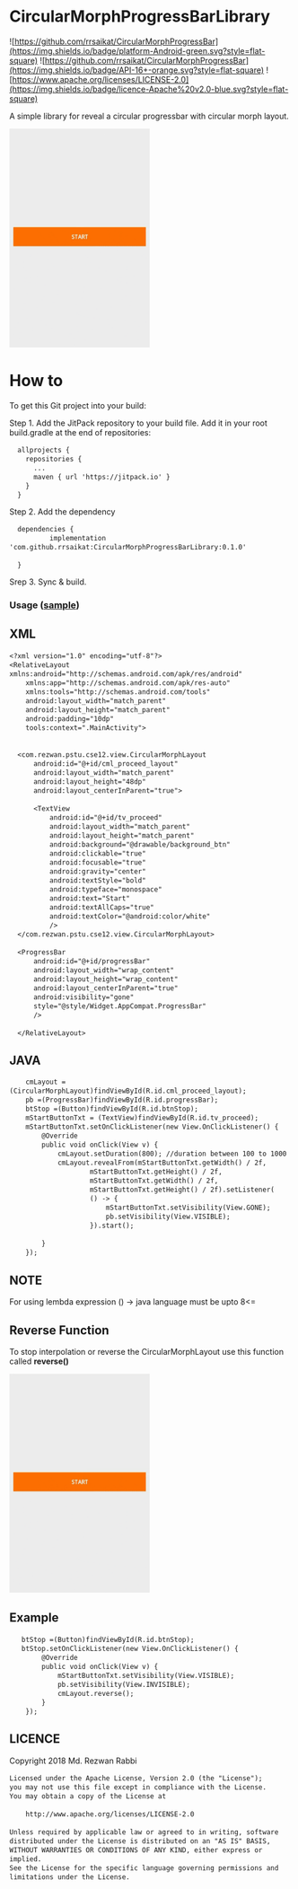 # CircularMorphProgressBarLibrary
![https://github.com/rrsaikat/CircularMorphProgressBar](https://img.shields.io/badge/platform-Android-green.svg?style=flat-square)
![https://github.com/rrsaikat/CircularMorphProgressBar](https://img.shields.io/badge/API-16+-orange.svg?style=flat-square)
![https://www.apache.org/licenses/LICENSE-2.0](https://img.shields.io/badge/licence-Apache%20v2.0-blue.svg?style=flat-square)

A simple library for reveal a circular progressbar with circular morph layout.

<p align="start">
  <img src="https://github.com/rrsaikat/CircularMorphProgressBarLibrary/blob/master/start.gif" height="390" width="250"/>
</p>



# How to
To get this Git project into your build:

Step 1. Add the JitPack repository to your build file. Add it in your root build.gradle at the end of repositories:

      allprojects {
        repositories {
          ...
          maven { url 'https://jitpack.io' }
        }
      }
      
      
Step 2. Add the dependency

      dependencies {
              implementation 'com.github.rrsaikat:CircularMorphProgressBarLibrary:0.1.0' 

      }


Srep 3. Sync & build.



### Usage ([sample](https://github.com/rrsaikat/SampleOfCircularMorphProgressBar))



XML
-----

    <?xml version="1.0" encoding="utf-8"?>
    <RelativeLayout xmlns:android="http://schemas.android.com/apk/res/android"
        xmlns:app="http://schemas.android.com/apk/res-auto"
        xmlns:tools="http://schemas.android.com/tools"
        android:layout_width="match_parent"
        android:layout_height="match_parent"
        android:padding="10dp"
        tools:context=".MainActivity">


      <com.rezwan.pstu.cse12.view.CircularMorphLayout
          android:id="@+id/cml_proceed_layout"
          android:layout_width="match_parent"
          android:layout_height="48dp"
          android:layout_centerInParent="true">

          <TextView
              android:id="@+id/tv_proceed"
              android:layout_width="match_parent"
              android:layout_height="match_parent"
              android:background="@drawable/background_btn"
              android:clickable="true"
              android:focusable="true"
              android:gravity="center"
              android:textStyle="bold"
              android:typeface="monospace"
              android:text="Start"
              android:textAllCaps="true"
              android:textColor="@android:color/white"
              />
      </com.rezwan.pstu.cse12.view.CircularMorphLayout>

      <ProgressBar
          android:id="@+id/progressBar"
          android:layout_width="wrap_content"
          android:layout_height="wrap_content"
          android:layout_centerInParent="true"
          android:visibility="gone"
          style="@style/Widget.AppCompat.ProgressBar"
          />

      </RelativeLayout>
      
      
      
JAVA
-----

        cmLayout = (CircularMorphLayout)findViewById(R.id.cml_proceed_layout);
        pb =(ProgressBar)findViewById(R.id.progressBar);
        btStop =(Button)findViewById(R.id.btnStop);
        mStartButtonTxt = (TextView)findViewById(R.id.tv_proceed);
        mStartButtonTxt.setOnClickListener(new View.OnClickListener() {
            @Override
            public void onClick(View v) {
                cmLayout.setDuration(800); //duration between 100 to 1000
                cmLayout.revealFrom(mStartButtonTxt.getWidth() / 2f,
                        mStartButtonTxt.getHeight() / 2f,
                        mStartButtonTxt.getWidth() / 2f,
                        mStartButtonTxt.getHeight() / 2f).setListener(
                        () -> {
                            mStartButtonTxt.setVisibility(View.GONE);
                            pb.setVisibility(View.VISIBLE);
                        }).start();

            }
        });
  
 
NOTE
-----

For using lembda expression () -> java language must be upto 8<=



## Reverse Function

To stop interpolation or reverse the CircularMorphLayout use this function called <b>reverse()</b>

<p align="start">
  <img src="https://github.com/rrsaikat/CircularMorphProgressBarLibrary/blob/master/start.gif" height="390" width="250"/>
</p>

## Example 

       btStop =(Button)findViewById(R.id.btnStop);
       btStop.setOnClickListener(new View.OnClickListener() {
            @Override
            public void onClick(View v) {
                mStartButtonTxt.setVisibility(View.VISIBLE);
                pb.setVisibility(View.INVISIBLE);
                cmLayout.reverse();
            }
        });
        

LICENCE
-----

 Copyright 2018 Md. Rezwan Rabbi

    Licensed under the Apache License, Version 2.0 (the "License");
    you may not use this file except in compliance with the License.
    You may obtain a copy of the License at

        http://www.apache.org/licenses/LICENSE-2.0

    Unless required by applicable law or agreed to in writing, software
    distributed under the License is distributed on an "AS IS" BASIS,
    WITHOUT WARRANTIES OR CONDITIONS OF ANY KIND, either express or implied.
    See the License for the specific language governing permissions and
    limitations under the License.
